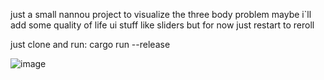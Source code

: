 just a small nannou project to visualize the three body problem
maybe i`ll add some quality of life ui stuff like sliders but for now just restart to reroll


just clone and run:
  cargo run --release 

![image](https://github.com/user-attachments/assets/48c61de8-cb9a-423a-9bf4-eb04794b27fe)

